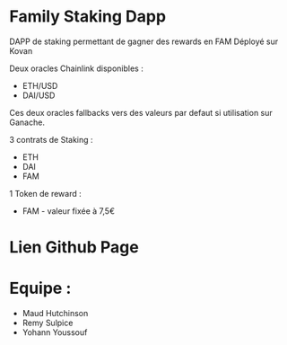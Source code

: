 # Family Staking Dapp
DAPP de staking permettant de gagner des rewards en FAM
Déployé sur Kovan

Deux oracles Chainlink disponibles :
- ETH/USD
- DAI/USD

Ces deux oracles fallbacks vers des valeurs par defaut si utilisation sur Ganache.

3 contrats de Staking :
- ETH
- DAI
- FAM

1 Token de reward :
- FAM - valeur fixée à 7,5€
# Lien Github Page


# Equipe :
- Maud Hutchinson
- Remy Sulpice
- Yohann Youssouf
